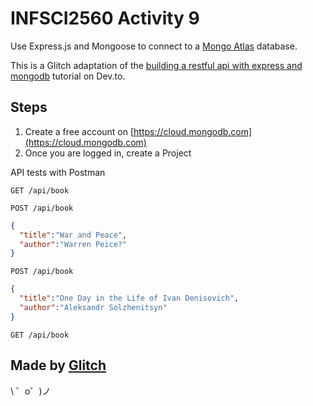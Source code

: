 # INFSCI2560 Activity 9

Use Express.js and Mongoose to connect to a [Mongo Atlas](https://www.mongodb.com/cloud/atlas) database.

This is a Glitch adaptation of the [building a restful api with express and mongodb](https://dev.to/aurelkurtula/building-a-restful-api-with-express-and-mongodb--3mmh) tutorial on Dev.to.




## Steps
1. Create a free account on [https://cloud.mongodb.com](https://cloud.mongodb.com)
2. Once you are logged in, create a Project






API tests with Postman

`GET /api/book`


`POST /api/book`
```json
{
  "title":"War and Peace",
  "author":"Warren Peice?"
}
```

`POST /api/book`

```json
{
  "title":"One Day in the Life of Ivan Denisovich",
  "author":"Aleksandr Solzhenitsyn"
}
```

`GET /api/book`


Made by [Glitch](https://glitch.com/)
-------------------

\ ゜o゜)ノ
